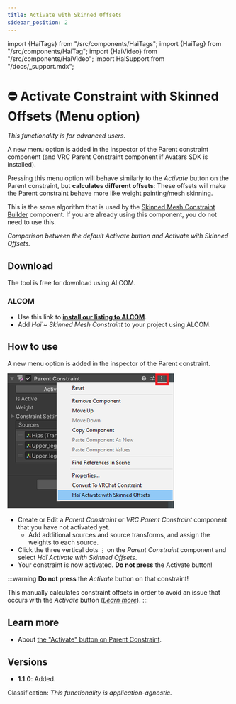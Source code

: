 ```yaml
---
title: Activate with Skinned Offsets
sidebar_position: 2
---
```

import {HaiTags} from "/src/components/HaiTags";
import {HaiTag} from "/src/components/HaiTag";
import {HaiVideo} from "/src/components/HaiVideo";
import HaiSupport from "/docs/_support.mdx";

# ⛔ Activate Constraint with Skinned Offsets (Menu option)

<HaiTags>
<HaiTag isUniversal={true} />
</HaiTags>

*This functionality is for advanced users.* 

A new menu option is added in the inspector of the Parent constraint component
(and VRC Parent Constraint component if <HaiTag requiresVRChat={true} short={true} /> Avatars SDK is installed).

Pressing this menu option will behave similarly to the *Activate* button on the Parent constraint, but **calculates different offsets**:
These offsets will make the Parent constraint behave more like weight painting/mesh skinning.

This is the same algorithm that is used by the [Skinned Mesh Constraint Builder](./skinned-mesh-constraint) component.
If you are already using this component, you do not need to use this.

<HaiVideo src="../img/cJQrFaJahI.mp4"></HaiVideo>

*Comparison between the default Activate button and Activate with Skinned Offsets.*

## Download

The tool is free for download using ALCOM.

### ALCOM

- Use this link to **[install our listing to ALCOM](vcc://vpm/addRepo?url=https://hai-vr.github.io/vpm-listing/index.json)**.
- Add *Haï ~ Skinned Mesh Constraint* to your project using ALCOM.

## How to use

A new menu option is added in the inspector of the Parent constraint.

![mspaint_US2AvDUNAt.png](img%2Fmspaint_US2AvDUNAt.png)

- Create or Edit a *Parent Constraint* or *VRC Parent Constraint* component that you have not activated yet.
  - Add additional sources and source transforms, and assign the weights to each source.
- Click the three vertical dots `⋮` on the *Parent Constraint* component and select *Haï Activate with Skinned Offsets*.
- Your constraint is now activated. **Do not press** the Activate button!

:::warning
**Do not press** the *Activate* button on that constraint!

This manually calculates constraint offsets in order to avoid an issue that occurs
with the *Activate* button (*[Learn more](/docs/research/other/constraint-activate.md)*).
:::

## Learn more

- About [the "Activate" button on Parent Constraint](/docs/research/other/constraint-activate.md).

## Versions

- **1.1.0**: Added.

Classification: *This functionality is application-agnostic.*
